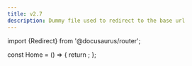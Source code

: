 ```yaml
---
title: v2.7
description: Dummy file used to redirect to the base url
---
```


<!-- Redirect plugin currently does not allow the final segment of a url (e.g. /v2.7/faq is valid, but /v2.7 is not)
     to contain a period so this method is used to to allow users to access baseurl/v2.7 and be redirected to baseurl

     releaseTask: when a new minor version is released, the name of this file and the title need to be updated.
-->

import {Redirect} from '@docusaurus/router';

const Home = () => {
  return <Redirect to="/" />;
};